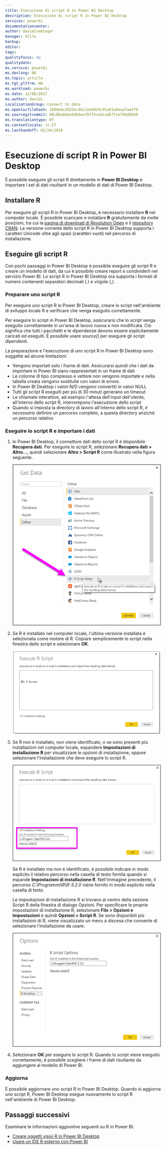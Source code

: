 ```yaml
---
title: Esecuzione di script R in Power BI Desktop
description: Esecuzione di script R in Power BI Desktop
services: powerbi
documentationcenter: 
author: davidiseminger
manager: kfile
backup: 
editor: 
tags: 
qualityfocus: no
qualitydate: 
ms.service: powerbi
ms.devlang: NA
ms.topic: article
ms.tgt_pltfrm: NA
ms.workload: powerbi
ms.date: 12/06/2017
ms.author: davidi
LocalizationGroup: Connect to data
ms.openlocfilehash: 1b8b6dc3932ec4bc1eddd24c91a81a0eaafae479
ms.sourcegitcommit: 88c8ba8dee4384ea7bff5cedcad67fce784d92b0
ms.translationtype: HT
ms.contentlocale: it-IT
ms.lasthandoff: 02/24/2018
---
```

# <a name="run-r-scripts-in-power-bi-desktop"></a>Esecuzione di script R in Power BI Desktop
È possibile eseguire gli script R direttamente in **Power BI Desktop** e importare i set di dati risultanti in un modello di dati di Power BI Desktop.

## <a name="install-r"></a>Installare R
Per eseguire gli script R in Power BI Desktop, è necessario installare **R** nel computer locale. È possibile scaricare e installare **R** gratuitamente da molte posizioni, tra cui la [pagina di download di Revolution Open](https://mran.revolutionanalytics.com/download/) e il [repository CRAN](https://cran.r-project.org/bin/windows/base/). La versione corrente dello script R in Power BI Desktop supporta i caratteri Unicode oltre agli spazi (caratteri vuoti) nel percorso di installazione.

## <a name="run-r-scripts"></a>Eseguire gli script R
Con pochi passaggi in Power BI Desktop è possibile eseguire gli script R e creare un modello di dati, da cui è possibile creare report e condividerli nel servizio Power BI. Lo script R in Power BI Desktop ora supporta i formati di numero contenenti separatori decimali (.) e virgole (,).

### <a name="prepare-an-r-script"></a>Preparare uno script R
Per eseguire uno script R in Power BI Desktop, creare lo script nell'ambiente di sviluppo locale R e verificare che venga eseguito correttamente.

Per eseguire lo script in Power BI Desktop, assicurarsi che lo script venga eseguito correttamente in un'area di lavoro nuova e non modificata. Ciò significa che tutti i pacchetti e le dipendenze devono essere esplicitamente caricati ed eseguiti. È possibile usare *source()* per eseguire gli script dipendenti.

La preparazione e l'esecuzione di uno script R in Power BI Desktop sono soggette ad alcune limitazioni:

* Vengono importati solo i frame di dati. Assicurarsi quindi che i dati da importare in Power BI siano rappresentati in un frame di dati
* Le colonne di tipo complesso e vettore non vengono importate e nella tabella creata vengono sostituite con valori di errore.
* In Power BI Desktop i valori N/D vengono convertiti in valori NULL
* Tutti gli script R eseguiti per più di 30 minuti generano un timeout
* Le chiamate interattive, ad esempio l'attesa dell'input dell'utente, all'interno dello script R, interrompono l'esecuzione dello script
* Quando si imposta la directory di lavoro all'interno dello script R, *è necessario* definire un percorso completo, a questa directory anziché un percorso relativo

### <a name="run-your-r-script-and-import-data"></a>Eseguire lo script R e importare i dati
1. In Power BI Desktop, il connettore dati dello script R è disponibile **Recupera dati**. Per eseguire lo script R, selezionare **Recupera dati &gt; Altro...**, quindi selezionare **Altro &gt; Script R** come illustrato nella figura seguente.
   
   ![](media/desktop-r-scripts/r-scripts-1.png)
2. Se R è installato nel computer locale, l'ultima versione installata è selezionata come motore di R. Copiare semplicemente lo script nella finestra dello script e selezionare **OK**.
   
   ![](media/desktop-r-scripts/r-scripts-2.png)
3. Se R non è installato, non viene identificato, o se sono presenti più installazioni nel computer locale, espandere **Impostazioni di installazione R** per visualizzare le opzioni di installazione, oppure selezionare l'installazione che deve eseguire lo script R.
   
   ![](media/desktop-r-scripts/r-scripts-3.png)
   
   Se R è installato ma non è identificato, è possibile indicare in modo esplicito il relativo percorso nella casella di testo fornita quando si espande **Impostazioni di installazione R**. Nell'immagine precedente, il percorso *C:\Programmi\R\R-3.2.0* viene fornito in modo esplicito nella casella di testo.
   
   Le impostazioni di installazione R si trovano al centro della sezione Script R della finestra di dialogo Opzioni. Per specificare le proprie impostazioni di installazione R, selezionare **File > Opzioni e impostazioni** e quindi **Opzioni > Script R**. Se sono disponibili più installazioni di R, viene visualizzato un menu a discesa che consente di selezionare l'installazione da usare.
   
   ![](media/desktop-r-scripts/r-scripts-4.png)
4. Selezionare **OK** per eseguire lo script R. Quando lo script viene eseguito correttamente, è possibile scegliere i frame di dati risultante da aggiungere al modello di Power BI.

### <a name="refresh"></a>Aggiorna
È possibile aggiornare uno script R in Power BI Desktop. Quando si aggiorna uno script R, Power BI Desktop esegue nuovamente lo script R nell'ambiente di Power BI Desktop.

## <a name="next-steps"></a>Passaggi successivi
Esaminare le informazioni aggiuntive seguenti su R in Power BI.

* [Creare oggetti visivi R in Power BI Desktop](desktop-r-visuals.md)
* [Usare un IDE R esterno con Power BI](desktop-r-ide.md)

